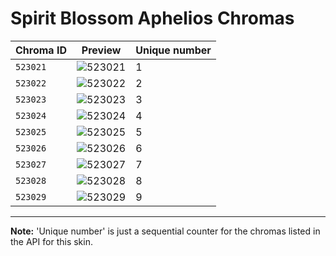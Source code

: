 # Spirit Blossom Aphelios Chromas

| Chroma ID | Preview | Unique number |
|---|---|---|
| `523021` | ![523021](https://raw.communitydragon.org/latest/plugins/rcp-be-lol-game-data/global/default/v1/champion-chroma-images/523/523021.png) | 1 |
| `523022` | ![523022](https://raw.communitydragon.org/latest/plugins/rcp-be-lol-game-data/global/default/v1/champion-chroma-images/523/523022.png) | 2 |
| `523023` | ![523023](https://raw.communitydragon.org/latest/plugins/rcp-be-lol-game-data/global/default/v1/champion-chroma-images/523/523023.png) | 3 |
| `523024` | ![523024](https://raw.communitydragon.org/latest/plugins/rcp-be-lol-game-data/global/default/v1/champion-chroma-images/523/523024.png) | 4 |
| `523025` | ![523025](https://raw.communitydragon.org/latest/plugins/rcp-be-lol-game-data/global/default/v1/champion-chroma-images/523/523025.png) | 5 |
| `523026` | ![523026](https://raw.communitydragon.org/latest/plugins/rcp-be-lol-game-data/global/default/v1/champion-chroma-images/523/523026.png) | 6 |
| `523027` | ![523027](https://raw.communitydragon.org/latest/plugins/rcp-be-lol-game-data/global/default/v1/champion-chroma-images/523/523027.png) | 7 |
| `523028` | ![523028](https://raw.communitydragon.org/latest/plugins/rcp-be-lol-game-data/global/default/v1/champion-chroma-images/523/523028.png) | 8 |
| `523029` | ![523029](https://raw.communitydragon.org/latest/plugins/rcp-be-lol-game-data/global/default/v1/champion-chroma-images/523/523029.png) | 9 |

---

**Note:** 'Unique number' is just a sequential counter for the chromas listed in the API for this skin.